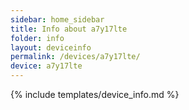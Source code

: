 ```yaml
---
sidebar: home_sidebar
title: Info about a7y17lte
folder: info
layout: deviceinfo
permalink: /devices/a7y17lte/
device: a7y17lte
---
```

{% include templates/device_info.md %}

